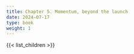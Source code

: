 ```yaml
---
title: Chapter 5. Momentum, beyond the launch
date: 2024-07-17
type: book
weight: 1
---
```


{{< list_children >}}
